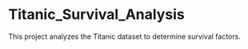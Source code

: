# Titanic_Survival_Analysis
This project analyzes the Titanic dataset to determine survival factors.
